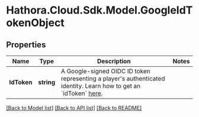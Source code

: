 # Hathora.Cloud.Sdk.Model.GoogleIdTokenObject

## Properties

Name | Type | Description | Notes
------------ | ------------- | ------------- | -------------
**IdToken** | **string** | A Google-signed OIDC ID token representing a player&#39;s authenticated identity. Learn how to get an &#x60;idToken&#x60; [here](https://cloud.google.com/docs/authentication/get-id-token). | 

[[Back to Model list]](../README.md#documentation-for-models) [[Back to API list]](../README.md#documentation-for-api-endpoints) [[Back to README]](../README.md)

